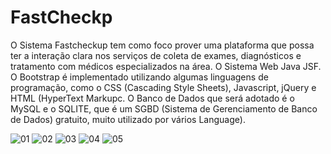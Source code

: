 FastCheckp
========

 O Sistema Fastcheckup tem como foco prover uma plataforma que possa ter a interação clara nos serviços de coleta de exames, diagnósticos e tratamento com médicos especializados na área.
 O Sistema Web Java JSF. 
 O Bootstrap é implementado utilizando algumas linguagens de programação, como o CSS (Cascading Style Sheets), Javascript, jQuery e HTML (HyperText Markupc.
 O Banco de Dados que será adotado é o MySQL e o SQLITE, que é um SGBD (Sistema de Gerenciamento de Banco de Dados) gratuito, muito utilizado por vários
Language).
 
 ![01](https://user-images.githubusercontent.com/5403801/131262754-a9172e58-0d26-488d-a476-ea243b85245a.jpg)
 ![02](https://user-images.githubusercontent.com/5403801/131263961-dd28045e-5e60-410c-8ec7-917e6290c8d2.jpg)
![03](https://user-images.githubusercontent.com/5403801/131263963-5e8b4fea-34a0-4ca7-8722-7ecf0f8923ea.jpg)
![04](https://user-images.githubusercontent.com/5403801/131264155-f760a25a-fdfc-47a3-936d-e4e6bcff676b.jpg)
![05](https://user-images.githubusercontent.com/5403801/131264104-aacd760e-935e-4616-bb7a-5d0199ae9a19.jpg)




















 


 

 
 
 

